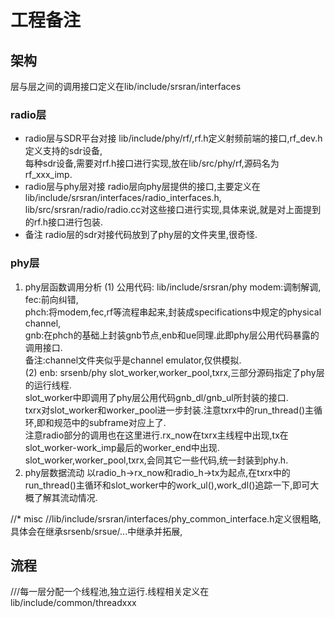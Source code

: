 
# 工程备注

## 架构
层与层之间的调用接口定义在lib/include/srsran/interfaces  

### radio层
* radio层与SDR平台对接
lib/include/phy/rf/,rf.h定义射频前端的接口,rf_dev.h定义支持的sdr设备,  
每种sdr设备,需要对rf.h接口进行实现,放在lib/src/phy/rf,源码名为rf_xxx_imp.  
* radio层与phy层对接
radio层向phy层提供的接口,主要定义在lib/include/srsran/interfaces/radio_interfaces.h,  
lib/src/srsran/radio/radio.cc对这些接口进行实现,具体来说,就是对上面提到的rf.h接口进行包装.  
* 备注
radio层的sdr对接代码放到了phy层的文件夹里,很奇怪.  

### phy层
1. phy层函数调用分析
(1) 公用代码: lib/include/srsran/phy
modem:调制解调,  
fec:前向纠错,  
phch:将modem,fec,rf等流程串起来,封装成specifications中规定的physical channel,  
gnb:在phch的基础上封装gnb节点,enb和ue同理.此即phy层公用代码暴露的调用接口.  
备注:channel文件夹似乎是channel emulator,仅供模拟.  
(2) enb: srsenb/phy
slot_worker,worker_pool,txrx,三部分源码指定了phy层的运行线程.  
slot_worker中即调用了phy层公用代码gnb_dl/gnb_ul所封装的接口.  
txrx对slot_worker和worker_pool进一步封装.注意txrx中的run_thread()主循环,即和规范中的subframe对应上了.  
注意radio部分的调用也在这里进行.rx_now在txrx主线程中出现,tx在slot_worker-work_imp最后的worker_end中出现.  
slot_worker,worker_pool,txrx,会同其它一些代码,统一封装到phy.h.  
2. phy层数据流动
以radio_h->rx_now和radio_h->tx为起点,在txrx中的run_thread()主循环和slot_worker中的work_ul(),work_dl()追踪一下,即可大概了解其流动情况.  


//* misc
//lib/include/srsran/interfaces/phy_common_interface.h定义很粗略,具体会在继承srsenb/srsue/...中继承并拓展,  

## 流程
///每一层分配一个线程池,独立运行.线程相关定义在lib/include/common/threadxxx
